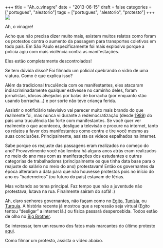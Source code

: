 +++
title = "Ah_o_vinagre"
date = "2013-06-15"
draft = false
categories = ["portugues", "aleatorio"]
tags = ["portugues", "aleatorio", "protesto"]
+++
![](/images/vinagre.jpg)

Ah, o vinagre!

Acho que não precisa dizer muito mais, existem muitos relatos como foram
os protestos contra o aumento da passagem para transportes coletivos em
todo país. Em São Paulo especificamente foi mais explosivo porque a
polícia agiu com mais violência contra as manifestações.

Eles estão completamente descontrolados!

Se tem dúvida disso? Foi filmado um policial quebrando o vidro de uma
viatura. Como é que explica isso?

Além da tradicional truculência com os manifestantes, eles atacaram
indiscriminadamente qualquer estivesse no caminho deles, foram
jornalistas, idosos alvejados por balas de borracha (por enquanto stão
usando borracha…) e por sorte não teve criança ferida.

Assistir o notificiário televisivo vai parecer muito mais brando do que
realmente foi, mas nunca vi durante a redemocratização (desde
[1989](http://pt.wikipedia.org/wiki/Elei%C3%A7%C3%A3o_presidencial_no_Brasil_em_1989))
do país uma truculência tão forte com manifestantes. Se você quer ver
realmente o que aconteceu, desligue a televisão e procure na internet,
tanto os relatos a favor dos manifestantes como contra e tire você mesmo
as suas conclusões. Principalmente, assista os vídeos espalhados na
internet.

Sabe porque os reajuste das passagens eram realizados no começo do ano?
Provavelmente você não lembra há alguns anos atrás eram realizados no
meio do ano mas com as manifestações dos estudantes e outras categorias
de trabalhadores (principalmente os que tinha data base para o reajuste
do salário no meio do ano) protestavam! Então os governantes da época
alteraram a data para que não houvesse protestos pois no início do ano
os “baderneiros” (ou futuro do país) estavam de férias.

Mas voltando ao tema principal. Faz tempo que não a juventude não
protestava, lutava na rua. Finalmente sairam do sofá! :)

Ah, claro senhores governantes, não façam como no
[Egito](http://pt.wikipedia.org/wiki/Revolu%C3%A7%C3%A3o_Eg%C3%ADpcia_de_2011),
[Tunísia](http://pt.wikipedia.org/wiki/Revolu%C3%A7%C3%A3o_de_Jasmim),
ou
[Turquia](http://www.jb.com.br/internacional/noticias/2013/06/11/sobe-para-quatro-numero-de-mortos-em-confrontos-na-turquia/).
A história recente já mostrou que a repressão seja virtual (Egito tentou
“desligar” a internet lá.) ou física passará despercebida. Todos estão
de olho no [Big
Brother](http://pt.wikipedia.org/wiki/Nineteen_Eighty-Four).

Se interessar, tem um resumo dos fatos mais marcantes do último protesto
[aqui](http://www.melhorquebacon.com/24-momentos-protesto-sao-paulo/).

Como filmar um protesto, assista o vídeo abaixo.
